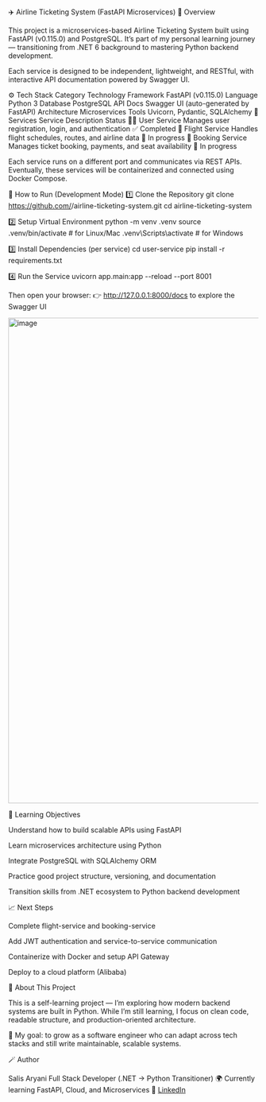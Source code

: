 ✈️ Airline Ticketing System (FastAPI Microservices)
🧩 Overview

This project is a microservices-based Airline Ticketing System built using FastAPI (v0.115.0) and PostgreSQL.
It’s part of my personal learning journey — transitioning from .NET 6 background to mastering Python backend development.

Each service is designed to be independent, lightweight, and RESTful, with interactive API documentation powered by Swagger UI.

⚙️ Tech Stack
Category	Technology
Framework	FastAPI (v0.115.0)
Language	Python 3
Database	PostgreSQL
API Docs	Swagger UI (auto-generated by FastAPI)
Architecture	Microservices
Tools	Uvicorn, Pydantic, SQLAlchemy
🧱 Services
Service	Description	Status
🧑‍💼 User Service	Manages user registration, login, and authentication	✅ Completed
🛫 Flight Service	Handles flight schedules, routes, and airline data	🚧 In progress
📘 Booking Service	Manages ticket booking, payments, and seat availability	🚧 In progress

Each service runs on a different port and communicates via REST APIs.
Eventually, these services will be containerized and connected using Docker Compose.

🚀 How to Run (Development Mode)
1️⃣ Clone the Repository
git clone https://github.com/<your-username>/airline-ticketing-system.git
cd airline-ticketing-system

2️⃣ Setup Virtual Environment
python -m venv .venv
source .venv/bin/activate   # for Linux/Mac
.venv\Scripts\activate      # for Windows

3️⃣ Install Dependencies (per service)
cd user-service
pip install -r requirements.txt

4️⃣ Run the Service
uvicorn app.main:app --reload --port 8001


Then open your browser:
👉 http://127.0.0.1:8000/docs
 to explore the Swagger UI

 <img width="977" height="977" alt="image" src="https://github.com/user-attachments/assets/1a60743f-9fe5-4b47-92e5-0c5b22cffe49" />


🧠 Learning Objectives

Understand how to build scalable APIs using FastAPI

Learn microservices architecture using Python

Integrate PostgreSQL with SQLAlchemy ORM

Practice good project structure, versioning, and documentation

Transition skills from .NET ecosystem to Python backend development

📈 Next Steps

 Complete flight-service and booking-service

 Add JWT authentication and service-to-service communication

 Containerize with Docker and setup API Gateway

 Deploy to a cloud platform (Alibaba)

💬 About This Project

This is a self-learning project — I’m exploring how modern backend systems are built in Python.
While I’m still learning, I focus on clean code, readable structure, and production-oriented architecture.

🧡 My goal: to grow as a software engineer who can adapt across tech stacks and still write maintainable, scalable systems.

🪄 Author

Salis Aryani
Full Stack Developer (.NET → Python Transitioner)
🌍 Currently learning FastAPI, Cloud, and Microservices
💼 [LinkedIn](www.linkedin.com/in/salis-aryani-212a53122) 
